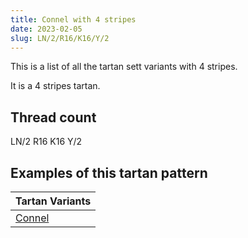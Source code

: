 ```yaml
---
title: Connel with 4 stripes
date: 2023-02-05
slug: LN/2/R16/K16/Y/2
---
```

This is a list of all the tartan sett variants with 4 stripes.

It is a 4 stripes tartan.


## Thread count
LN/2 R16 K16 Y/2

## Examples of this tartan pattern

| Tartan Variants |
|---------------|
| [Connel](/variants/ln/2/r16/k16/y/2-k000000-lne0e0e0-rc00000-yf0c000)||
